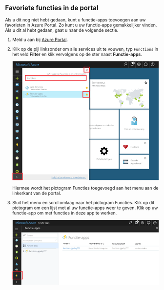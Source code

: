 ## <a name="favorite-functions-in-the-portal"></a>Favoriete functies in de portal 

Als u dit nog niet hebt gedaan, kunt u functie-apps toevoegen aan uw favorieten in Azure Portal. Zo kunt u uw functie-apps gemakkelijker vinden. Als u dit al hebt gedaan, gaat u naar de volgende sectie. 

1. Meld u aan bij [Azure Portal](https://portal.azure.com/).

2. Klik op de pijl linksonder om alle services uit te vouwen, typ `Functions` in het veld **Filter** en klik vervolgens op de ster naast **Functie-apps**.  
 
    ![Functie-app maken in Azure Portal](./media/functions-portal-favorite-function-apps/functions-favorite-function-apps.png)

    Hiermee wordt het pictogram Functies toegevoegd aan het menu aan de linkerkant van de portal.

3. Sluit het menu en scrol omlaag naar het pictogram Functies. Klik op dit pictogram om een lijst met al uw functie-apps weer te geven. Klik op uw functie-app om met functies in deze app te werken. 
 
    ![Functie-Apps in Favorieten](./media/functions-portal-favorite-function-apps/functions-function-apps-hub.png)
 
     